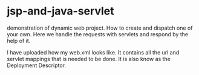 # jsp-and-java-servlet
demonstration of dynamic web project. How to create and dispatch one of your own. Here we handle the requests with servlets and respond by the help of it.

I have uploaded how my web.xml looks like. It contains all the url and servlet mappings that is needed to be done.
It is also know as the Deployment Descriptor.
